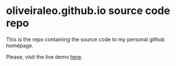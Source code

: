 # oliveiraleo.github.io source code repo

This is the repo containing the source code to my personal github homepage.

Please, visit the live demo [here](https://oliveiraleo.github.io/).